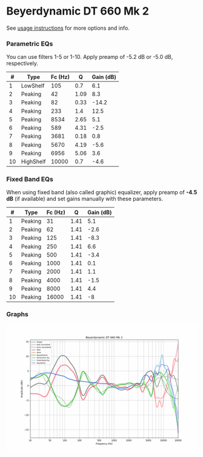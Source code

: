 # Beyerdynamic DT 660 Mk 2
See [usage instructions](https://github.com/jaakkopasanen/AutoEq#usage) for more options and info.

### Parametric EQs
You can use filters 1-5 or 1-10. Apply preamp of -5.2 dB or -5.0 dB, respectively.

|   # | Type      |   Fc (Hz) |    Q |   Gain (dB) |
|-----|-----------|-----------|------|-------------|
|   1 | LowShelf  |       105 | 0.7  |         6.1 |
|   2 | Peaking   |        42 | 1.09 |         8.3 |
|   3 | Peaking   |        82 | 0.33 |       -14.2 |
|   4 | Peaking   |       233 | 1.4  |        12.5 |
|   5 | Peaking   |      8534 | 2.65 |         5.1 |
|   6 | Peaking   |       589 | 4.31 |        -2.5 |
|   7 | Peaking   |      3681 | 0.18 |         0.8 |
|   8 | Peaking   |      5670 | 4.19 |        -5.6 |
|   9 | Peaking   |      6956 | 5.06 |         3.6 |
|  10 | HighShelf |     10000 | 0.7  |        -4.6 |

### Fixed Band EQs
When using fixed band (also called graphic) equalizer, apply preamp of **-4.5 dB** (if available) and set gains manually with these parameters.

|   # | Type    |   Fc (Hz) |    Q |   Gain (dB) |
|-----|---------|-----------|------|-------------|
|   1 | Peaking |        31 | 1.41 |         5.1 |
|   2 | Peaking |        62 | 1.41 |        -2.6 |
|   3 | Peaking |       125 | 1.41 |        -8.3 |
|   4 | Peaking |       250 | 1.41 |         6.6 |
|   5 | Peaking |       500 | 1.41 |        -3.4 |
|   6 | Peaking |      1000 | 1.41 |         0.1 |
|   7 | Peaking |      2000 | 1.41 |         1.1 |
|   8 | Peaking |      4000 | 1.41 |        -1.5 |
|   9 | Peaking |      8000 | 1.41 |         4.4 |
|  10 | Peaking |     16000 | 1.41 |        -8   |

### Graphs
![](./Beyerdynamic%20DT%20660%20Mk%202.png)
